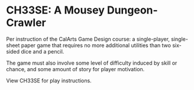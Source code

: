 # CH33SE: A Mousey Dungeon-Crawler

Per instruction of the CalArts Game Design course: a single-player, single-sheet paper game that requires no more additional utilities than two six-sided dice and a pencil.

The game must also involve some level of difficulty induced by skill or chance, and some amount of story for player motivation.

View CH33SE for play instructions.
